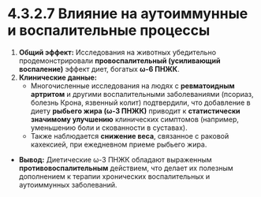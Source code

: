 # 4.3.2.7 Влияние на аутоиммунные и воспалительные процессы

1.  **Общий эффект:** Исследования на животных убедительно продемонстрировали **провоспалительный (усиливающий воспаление)** эффект диет, богатых **ω-6 ПНЖК**.
2.  **Клинические данные:**
    *   Многочисленные исследования на людях с **ревматоидным артритом** и другими воспалительными заболеваниями (псориаз, болезнь Крона, язвенный колит) подтвердили, что добавление в диету **рыбьего жира (ω-3 ПНЖК)** приводит к **статистически значимому улучшению** клинических симптомов (например, уменьшению боли и скованности в суставах).
    *   Также наблюдается **снижение веса**, связанное с раковой кахексией, при ежедневном приеме рыбьего жира.
*   **Вывод:** Диетические ω-3 ПНЖК обладают выраженным **противовоспалительным** действием, что делает их полезным дополнением к терапии хронических воспалительных и аутоиммунных заболеваний.
